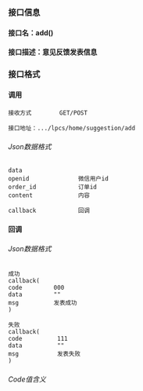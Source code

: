 ### 接口信息
#### 接口名：add()
#### 接口描述：意见反馈发表信息

### 接口格式

#### 调用

```
接收方式        GET/POST
```

```
接口地址：.../lpcs/home/suggestion/add
```

###### Json数据格式
```
data
openid              微信用户id  
order_id            订单id
content             内容

callback            回调
```

#### 回调
###### Json数据格式

```
成功
callback(
code         000
data         ""
msg          发表成功
)
```

```
失败
callback(
code          111
data          ""
msg           发表失败
)
```

###### Code值含义

```
```